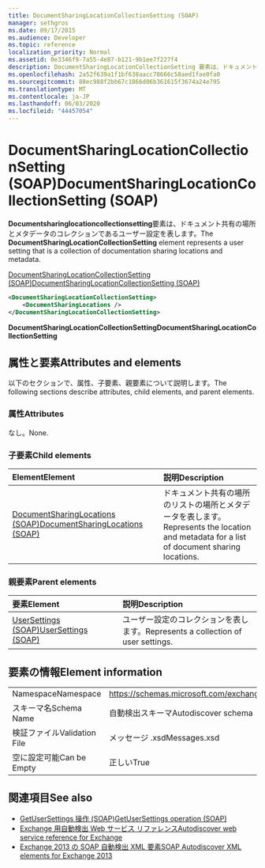 ```yaml
---
title: DocumentSharingLocationCollectionSetting (SOAP)
manager: sethgros
ms.date: 09/17/2015
ms.audience: Developer
ms.topic: reference
localization_priority: Normal
ms.assetid: 0e3346f9-7a55-4e87-b121-9b1ee7f227f4
description: DocumentSharingLocationCollectionSetting 要素は、ドキュメント共有の場所とメタデータのコレクションであるユーザー設定を表します。
ms.openlocfilehash: 2a52f639a1f1bf638aacc78666c58aed1fae0fa0
ms.sourcegitcommit: 88ec988f2bb67c1866d06b361615f3674a24e795
ms.translationtype: MT
ms.contentlocale: ja-JP
ms.lasthandoff: 06/03/2020
ms.locfileid: "44457054"
---
```

# <a name="documentsharinglocationcollectionsetting-soap"></a><span data-ttu-id="2dfd3-103">DocumentSharingLocationCollectionSetting (SOAP)</span><span class="sxs-lookup"><span data-stu-id="2dfd3-103">DocumentSharingLocationCollectionSetting (SOAP)</span></span>

<span data-ttu-id="2dfd3-104">**Documentsharinglocationcollectionsetting**要素は、ドキュメント共有の場所とメタデータのコレクションであるユーザー設定を表します。</span><span class="sxs-lookup"><span data-stu-id="2dfd3-104">The **DocumentSharingLocationCollectionSetting** element represents a user setting that is a collection of documentation sharing locations and metadata.</span></span> 
  
[<span data-ttu-id="2dfd3-105">DocumentSharingLocationCollectionSetting (SOAP)</span><span class="sxs-lookup"><span data-stu-id="2dfd3-105">DocumentSharingLocationCollectionSetting (SOAP)</span></span>](documentsharinglocationcollectionsetting-soap.md)
  
```XML
<DocumentSharingLocationCollectionSetting>
    <DocumentSharingLocations />
</DocumentSharingLocationCollectionSetting>
```

 <span data-ttu-id="2dfd3-106">**DocumentSharingLocationCollectionSetting**</span><span class="sxs-lookup"><span data-stu-id="2dfd3-106">**DocumentSharingLocationCollectionSetting**</span></span>
## <a name="attributes-and-elements"></a><span data-ttu-id="2dfd3-107">属性と要素</span><span class="sxs-lookup"><span data-stu-id="2dfd3-107">Attributes and elements</span></span>

<span data-ttu-id="2dfd3-108">以下のセクションで、属性、子要素、親要素について説明します。</span><span class="sxs-lookup"><span data-stu-id="2dfd3-108">The following sections describe attributes, child elements, and parent elements.</span></span>
  
### <a name="attributes"></a><span data-ttu-id="2dfd3-109">属性</span><span class="sxs-lookup"><span data-stu-id="2dfd3-109">Attributes</span></span>

<span data-ttu-id="2dfd3-110">なし。</span><span class="sxs-lookup"><span data-stu-id="2dfd3-110">None.</span></span>
  
### <a name="child-elements"></a><span data-ttu-id="2dfd3-111">子要素</span><span class="sxs-lookup"><span data-stu-id="2dfd3-111">Child elements</span></span>

|<span data-ttu-id="2dfd3-112">**Element**</span><span class="sxs-lookup"><span data-stu-id="2dfd3-112">**Element**</span></span>|<span data-ttu-id="2dfd3-113">**説明**</span><span class="sxs-lookup"><span data-stu-id="2dfd3-113">**Description**</span></span>|
|:-----|:-----|
|[<span data-ttu-id="2dfd3-114">DocumentSharingLocations (SOAP)</span><span class="sxs-lookup"><span data-stu-id="2dfd3-114">DocumentSharingLocations (SOAP)</span></span>](documentsharinglocations-soap.md) <br/> |<span data-ttu-id="2dfd3-115">ドキュメント共有の場所のリストの場所とメタデータを表します。</span><span class="sxs-lookup"><span data-stu-id="2dfd3-115">Represents the location and metadata for a list of document sharing locations.</span></span>  <br/> |
   
### <a name="parent-elements"></a><span data-ttu-id="2dfd3-116">親要素</span><span class="sxs-lookup"><span data-stu-id="2dfd3-116">Parent elements</span></span>

|<span data-ttu-id="2dfd3-117">**要素**</span><span class="sxs-lookup"><span data-stu-id="2dfd3-117">**Element**</span></span>|<span data-ttu-id="2dfd3-118">**説明**</span><span class="sxs-lookup"><span data-stu-id="2dfd3-118">**Description**</span></span>|
|:-----|:-----|
|[<span data-ttu-id="2dfd3-119">UserSettings (SOAP)</span><span class="sxs-lookup"><span data-stu-id="2dfd3-119">UserSettings (SOAP)</span></span>](usersettings-soap.md) <br/> |<span data-ttu-id="2dfd3-120">ユーザー設定のコレクションを表します。</span><span class="sxs-lookup"><span data-stu-id="2dfd3-120">Represents a collection of user settings.</span></span>  <br/> |
   
## <a name="element-information"></a><span data-ttu-id="2dfd3-121">要素の情報</span><span class="sxs-lookup"><span data-stu-id="2dfd3-121">Element information</span></span>

|||
|:-----|:-----|
|<span data-ttu-id="2dfd3-122">Namespace</span><span class="sxs-lookup"><span data-stu-id="2dfd3-122">Namespace</span></span>  <br/> |https://schemas.microsoft.com/exchange/2010/Autodiscover  <br/> |
|<span data-ttu-id="2dfd3-123">スキーマ名</span><span class="sxs-lookup"><span data-stu-id="2dfd3-123">Schema Name</span></span>  <br/> |<span data-ttu-id="2dfd3-124">自動検出スキーマ</span><span class="sxs-lookup"><span data-stu-id="2dfd3-124">Autodiscover schema</span></span>  <br/> |
|<span data-ttu-id="2dfd3-125">検証ファイル</span><span class="sxs-lookup"><span data-stu-id="2dfd3-125">Validation File</span></span>  <br/> |<span data-ttu-id="2dfd3-126">メッセージ .xsd</span><span class="sxs-lookup"><span data-stu-id="2dfd3-126">Messages.xsd</span></span>  <br/> |
|<span data-ttu-id="2dfd3-127">空に設定可能</span><span class="sxs-lookup"><span data-stu-id="2dfd3-127">Can be Empty</span></span>  <br/> |<span data-ttu-id="2dfd3-128">正しい</span><span class="sxs-lookup"><span data-stu-id="2dfd3-128">True</span></span>  <br/> |
   
## <a name="see-also"></a><span data-ttu-id="2dfd3-129">関連項目</span><span class="sxs-lookup"><span data-stu-id="2dfd3-129">See also</span></span>

- [<span data-ttu-id="2dfd3-130">GetUserSettings 操作 (SOAP)</span><span class="sxs-lookup"><span data-stu-id="2dfd3-130">GetUserSettings operation (SOAP)</span></span>](getusersettings-operation-soap.md)
- [<span data-ttu-id="2dfd3-131">Exchange 用自動検出 Web サービス リファレンス</span><span class="sxs-lookup"><span data-stu-id="2dfd3-131">Autodiscover web service reference for Exchange</span></span>](autodiscover-web-service-reference-for-exchange.md)
- [<span data-ttu-id="2dfd3-132">Exchange 2013 の SOAP 自動検出 XML 要素</span><span class="sxs-lookup"><span data-stu-id="2dfd3-132">SOAP Autodiscover XML elements for Exchange 2013</span></span>](soap-autodiscover-xml-elements-for-exchange-2013.md)


